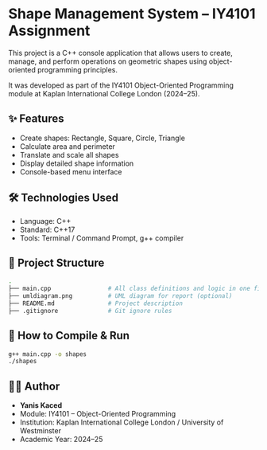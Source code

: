 # Shape Management System – IY4101 Assignment

This project is a C++ console application that allows users to create, manage, and perform operations on geometric shapes using object-oriented programming principles.

It was developed as part of the IY4101 Object-Oriented Programming module at Kaplan International College London (2024–25).

## ✨ Features

- Create shapes: Rectangle, Square, Circle, Triangle
- Calculate area and perimeter
- Translate and scale all shapes
- Display detailed shape information
- Console-based menu interface

## 🛠 Technologies Used

- Language: C++
- Standard: C++17
- Tools: Terminal / Command Prompt, g++ compiler

## 📂 Project Structure

```bash
.
├── main.cpp                # All class definitions and logic in one file (as required)
├── umldiagram.png          # UML diagram for report (optional)
├── README.md               # Project description
├── .gitignore              # Git ignore rules
```

## 🚀 How to Compile & Run

```bash
g++ main.cpp -o shapes
./shapes
```

## 👨‍💻 Author

- **Yanis Kaced**
- Module: IY4101 – Object-Oriented Programming
- Institution: Kaplan International College London / University of Westminster
- Academic Year: 2024–25